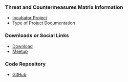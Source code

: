 ### Threat and Countermeasures Matrix Information
* [Incubator Project](#)
* [Type of Project](#) Documentation


### Downloads or Social Links
* [Download](#)
* [Meetup](#)

### Code Repository
* [GitHub](https://github.com/OWASP/www-project-threat-and-safeguard-matrix)
